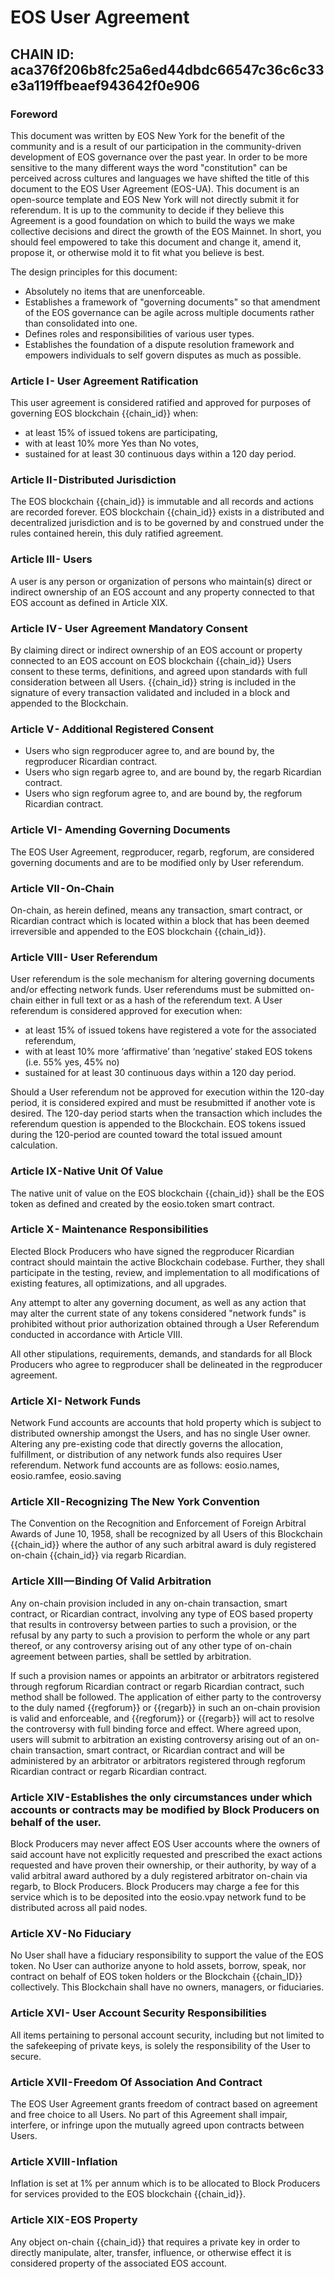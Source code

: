 # EOS User Agreement

## CHAIN ID: aca376f206b8fc25a6ed44dbdc66547c36c6c33e3a119ffbeaef943642f0e906

### Foreword

This document was written by EOS New York for the benefit of the community and is a result of our participation in the community-driven development of EOS governance over the past year. In order to be more sensitive to the many different ways the word "constitution" can be perceived across cultures and languages we have shifted the title of this document to the EOS User Agreement (EOS-UA). This document is an open-source template and EOS New York will not directly submit it for referendum. It is up to the community to decide if they believe this Agreement is a good foundation on which to build the ways we make collective decisions and direct the growth of the EOS Mainnet. In short, you should feel empowered to take this document and change it, amend it, propose it, or otherwise mold it to fit what you believe is best.

The design principles for this document:

* Absolutely no items that are unenforceable.
* Establishes a framework of "governing documents" so that amendment of the EOS governance can be agile across multiple documents rather than consolidated into one.
* Defines roles and responsibilities of various user types.
* Establishes the foundation of a dispute resolution framework and empowers individuals to self govern disputes as much as possible.


### Article I - User Agreement Ratification

This user agreement is considered ratified and approved for purposes of governing EOS blockchain {{chain_id}} when:

* at least 15% of issued tokens are participating,
* with at least 10% more Yes than No votes,
* sustained for at least 30 continuous days within a 120 day period.

### Article II - Distributed Jurisdiction

The EOS blockchain {{chain_id}} is immutable and all records and actions are recorded forever. EOS blockchain {{chain_id}} exists in a distributed and decentralized jurisdiction and is to be governed by and construed under the rules contained herein, this duly ratified agreement.

### Article III - Users

A user is any person or organization of persons who maintain(s) direct or indirect ownership of an EOS account and any property connected to that EOS account as defined in Article XIX.

### Article IV - User Agreement Mandatory Consent

By claiming direct or indirect ownership of an EOS account or property connected to an EOS account on EOS blockchain {{chain_id}} Users consent to these terms, definitions, and agreed upon standards with full consideration between all Users. {{chain_id}} string is included in the signature of every transaction validated and included in a block and appended to the Blockchain.

### Article V - Additional Registered Consent 

* Users who sign regproducer agree to, and are bound by, the regproducer Ricardian contract.
* Users who sign regarb agree to, and are bound by, the regarb Ricardian contract.
* Users who sign regforum agree to, and are bound by, the regforum Ricardian contract.

### Article VI - Amending Governing Documents

The EOS User Agreement, regproducer, regarb, regforum, are considered governing documents and are to be modified only by User referendum.

### Article VII - On-Chain

On-chain, as herein defined, means any transaction, smart contract, or Ricardian contract which is located within a block that has been deemed irreversible and appended to the EOS blockchain {{chain_id}}.

### Article VIII - User Referendum

User referendum is the sole mechanism for altering governing documents and/or effecting network funds. User referendums must be submitted on-chain either in full text or as a hash of the referendum text. A User referendum is considered approved for execution when:

* at least 15% of issued tokens have registered a vote for the associated referendum,
* with at least 10% more ‘affirmative’ than ‘negative’ staked EOS tokens (i.e. 55% yes, 45% no)
* sustained for at least 30 continuous days within a 120 day period.

Should a User referendum not be approved for execution within the 120-day period, it is considered expired and must be resubmitted if another vote is desired. The 120-day period starts when the transaction which includes the referendum question is appended to the Blockchain. EOS tokens issued during the 120-period are counted toward the total issued amount calculation.

### Article IX - Native Unit Of Value

The native unit of value on the EOS blockchain {{chain_id}} shall be the EOS token as defined and created by the eosio.token smart contract.

### Article X - Maintenance Responsibilities

Elected Block Producers who have signed the regproducer Ricardian contract should maintain the active Blockchain codebase. Further, they shall participate in the testing, review, and implementation to all modifications of existing features, all optimizations, and all upgrades.

Any attempt to alter any governing document, as well as any action that may alter the current state of any tokens considered "network funds" is prohibited without prior authorization obtained through a User Referendum conducted in accordance with Article VIII.

All other stipulations, requirements, demands, and standards for all Block Producers who agree to regproducer shall be delineated in the regproducer agreement.

### Article XI - Network Funds

Network Fund accounts are accounts that hold property which is subject to distributed ownership amongst the Users, and has no single User owner. Altering any pre-existing code that directly governs the allocation, fulfillment, or distribution of any network funds also requires User referendum.
Network fund accounts are as follows: eosio.names, eosio.ramfee, eosio.saving

### Article XII - Recognizing The New York Convention

The Convention on the Recognition and Enforcement of Foreign Arbitral Awards of June 10, 1958, shall be recognized by all Users of this Blockchain {{chain_id}} where the author of any such arbitral award is duly registered on-chain {{chain_id}} via regarb Ricardian.

###  Article XIII — Binding Of Valid Arbitration

Any on-chain provision included in any on-chain transaction, smart contract, or Ricardian contract, involving any type of EOS based property that results in controversy between parties to such a provision, or the refusal by any party to such a provision to perform the whole or any part thereof, or any controversy arising out of any other type of on-chain agreement between parties, shall be settled by arbitration.

If such a provision names or appoints an arbitrator or arbitrators registered through regforum Ricardian contract or regarb Ricardian contract, such method shall be followed. The application of either party to the controversy to the duly named {{regforum}} or {{regarb}} in such an on-chain provision is valid and enforceable, and {{regforum}} or {{regarb}} will act to resolve the controversy with full binding force and effect. Where agreed upon, users will submit to arbitration an existing controversy arising out of an on-chain transaction, smart contract, or Ricardian contract and will be administered by an arbitrator or arbitrators registered through regforum Ricardian contract or regarb Ricardian contract.

### Article XIV - Establishes the only circumstances under which accounts or contracts may be modified by Block Producers on behalf of the user.

Block Producers may never affect EOS User accounts where the owners of said account have not explicitly requested and prescribed the exact actions requested and have proven their ownership, or their authority, by way of a valid arbitral award authored by a duly registered arbitrator on-chain via regarb, to Block Producers. Block Producers may charge a fee for this service which is to be deposited into the eosio.vpay network fund to be distributed across all paid nodes.

### Article XV - No Fiduciary

No User shall have a fiduciary responsibility to support the value of the EOS token. No User can authorize anyone to hold assets, borrow, speak, nor contract on behalf of EOS token holders or the Blockchain {{chain_ID}} collectively. This Blockchain shall have no owners, managers, or fiduciaries.

### Article XVI - User Account Security Responsibilities

All items pertaining to personal account security, including but not limited to the safekeeping of private keys, is solely the responsibility of the User to secure.

### Article XVII - Freedom Of Association And Contract

The EOS User Agreement grants freedom of contract based on agreement and free choice to all Users. No part of this Agreement shall impair, interfere, or infringe upon the mutually agreed upon contracts between Users.

### Article XVIII - Inflation

Inflation is set at 1% per annum which is to be allocated to Block Producers for services provided to the EOS blockchain {{chain_id}}.

### Article XIX - EOS Property

Any object on-chain {{chain_id}} that requires a private key in order to directly manipulate, alter, transfer, influence, or otherwise effect it is considered property of the associated EOS account.

